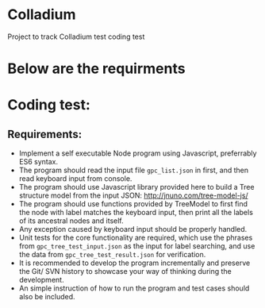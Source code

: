 # Colladium
Project to track Colladium test coding test

# Below are the requirments

# Coding test:

## Requirements:

* Implement a self executable Node program using Javascript, preferrably ES6 syntax.
* The program should read the input file `gpc_list.json` in first, and then read keyboard input from console.
* The program should use Javascript library provided here to build a Tree structure model from the input JSON: http://jnuno.com/tree-model-js/
* The program should use functions provided by TreeModel to first find the node with label matches the keyboard input, then print all the labels of its ancestral nodes and itself.
* Any exception caused by keyboard input should be properly handled.
* Unit tests for the core functionality are required, which use the phrases from `gpc_tree_test_input.json` as the input for label searching, and use the data from `gpc_tree_test_result.json` for verification.
* It is recommended to develop the program incrementally and preserve the Git/ SVN history to showcase your way of thinking during the development.
* An simple instruction of how to run the program and test cases should also be included.

